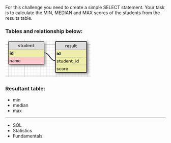 For this challenge you need to create a simple SELECT statement. Your task is to calculate the MIN, MEDIAN and MAX scores of the students from the results table.

### Tables and relationship below:

![](../Images/SQL_Statistics_MIN,_MEDIAN,_MAX.png)

### Resultant table:
- min
- median
- max

---

- SQL
- Statistics
- Fundamentals
